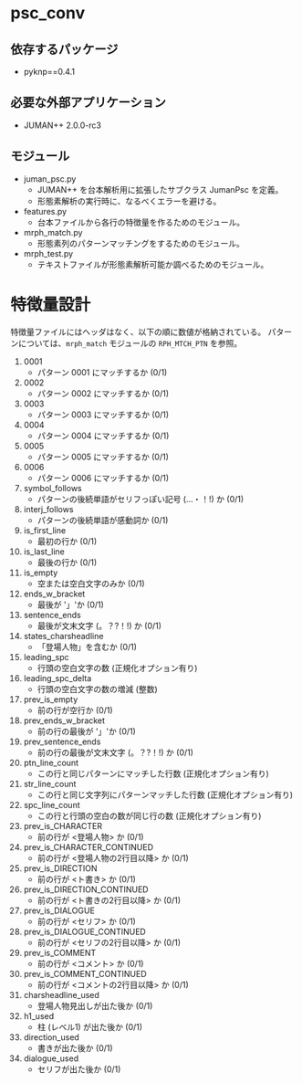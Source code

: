 # psc_conv

## 依存するパッケージ

- pyknp==0.4.1

## 必要な外部アプリケーション

- JUMAN++ 2.0.0-rc3

## モジュール

- juman_psc.py
    - JUMAN++ を台本解析用に拡張したサブクラス JumanPsc を定義。
    - 形態素解析の実行時に、なるべくエラーを避ける。
- features.py
    - 台本ファイルから各行の特徴量を作るためのモジュール。
- mrph_match.py
    - 形態素列のパターンマッチングをするためのモジュール。
- mrph_test.py
    - テキストファイルが形態素解析可能か調べるためのモジュール。

# 特徴量設計

特徴量ファイルにはヘッダはなく、以下の順に数値が格納されている。
パターンについては、`mrph_match` モジュールの `RPH_MTCH_PTN` を参照。

1. 0001
    - パターン 0001 にマッチするか (0/1)
1. 0002
    - パターン 0002 にマッチするか (0/1)
1. 0003
    - パターン 0003 にマッチするか (0/1)
1. 0004
    - パターン 0004 にマッチするか (0/1)
1. 0005
    - パターン 0005 にマッチするか (0/1)
1. 0006
    - パターン 0006 にマッチするか (0/1)
1. symbol_follows
    - パターンの後続単語がセリフっぽい記号 (…・！!) か (0/1)
1. interj_follows
    - パターンの後続単語が感動詞か (0/1)
1. is_first_line
    - 最初の行か (0/1)
1. is_last_line
    - 最後の行か (0/1)
1. is_empty
    - 空または空白文字のみか (0/1)
1. ends_w_bracket
    - 最後が '」'か (0/1)
1. sentence_ends
    - 最後が文末文字 (。？?！!) か (0/1)
1. states_charsheadline
    - 「登場人物」を含むか (0/1)
1. leading_spc
    - 行頭の空白文字の数 (正規化オプション有り)
1. leading_spc_delta
    - 行頭の空白文字の数の増減 (整数)
1. prev_is_empty
    - 前の行が空行か (0/1)
1. prev_ends_w_bracket
    - 前の行の最後が '」'か (0/1)
1. prev_sentence_ends
    - 前の行の最後が文末文字 (。？?！!) か (0/1)
1. ptn_line_count
    - この行と同じパターンにマッチした行数 (正規化オプション有り)
1. str_line_count
    - この行と同じ文字列にパターンマッチした行数 (正規化オプション有り)
1. spc_line_count
    - この行と行頭の空白の数が同じ行の数 (正規化オプション有り)
1. prev_is_CHARACTER
    - 前の行が <登場人物> か (0/1)
1. prev_is_CHARACTER_CONTINUED
    - 前の行が <登場人物の2行目以降> か (0/1)
1. prev_is_DIRECTION
    - 前の行が <ト書き> か (0/1)
1. prev_is_DIRECTION_CONTINUED
    - 前の行が <ト書きの2行目以降> か (0/1)
1. prev_is_DIALOGUE
    - 前の行が <セリフ> か (0/1)
1. prev_is_DIALOGUE_CONTINUED
    - 前の行が <セリフの2行目以降> か (0/1)
1. prev_is_COMMENT
    - 前の行が <コメント> か (0/1)
1. prev_is_COMMENT_CONTINUED
    - 前の行が <コメントの2行目以降> か (0/1)
1. charsheadline_used
    - 登場人物見出しが出た後か (0/1)
1. h1_used
    - 柱 (レベル1) が出た後か (0/1)
1. direction_used
    - 書きが出た後か (0/1)
1. dialogue_used
    - セリフが出た後か (0/1)
